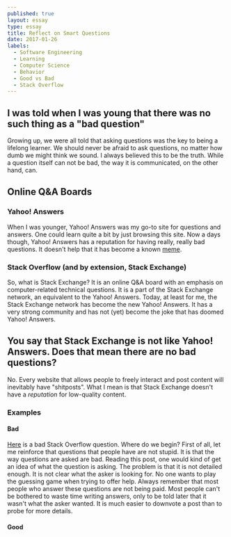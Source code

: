 ```yaml
---
published: true
layout: essay
type: essay
title: Reflect on Smart Questions
date: 2017-01-26
labels:
  - Software Engineering
  - Learning
  - Computer Science
  - Behavior
  - Good vs Bad
  - Stack Overflow
---
```


## I was told when I was young that there was no such thing as a "bad question"
Growing up, we were all told that asking questions was the key to being a lifelong learner. We should never be afraid to ask questions, no matter how dumb we might think we sound. I always believed this to be the truth. While a question itself can not be bad, the way it is communicated, on the other hand, can.

## Online Q&A Boards
### Yahoo! Answers
When I was younger, Yahoo! Answers was my go-to site for questions and answers. One could learn quite a bit by just browsing this site. Now a days though, Yahoo! Answers has a reputation for having really, really bad questions. It doesn't help that it has become a known [meme](http://knowyourmeme.com/memes/sites/yahoo-answers).

### Stack Overflow (and by extension, Stack Exchange)
So, what is Stack Exchange? It is an online Q&A board with an emphasis on computer-related technical questions. It is a part of the Stack Exchange network, an equivalent to the Yahoo! Answers. Today, at least for me, the Stack Exchange network has become the new Yahoo! Answers. It has a very strong community and has not (yet) become the joke that has doomed Yahoo! Answers.

## You say that Stack Exchange is not like Yahoo! Answers. Does that mean there are no bad questions?
No. Every website that allows people to freely interact and post content will inevitably have "shitposts". What I mean is that Stack Exchange doesn't have a *reputation* for low-quality content.

### Examples

#### Bad

[Here](http://stackoverflow.com/q/41888889) is a bad Stack Overflow question. Where do we begin? First of all, let me reinforce that questions that people have are not stupid. It is that the way questions are asked are bad. Reading this post, one would kind of get an idea of what the question is asking. The problem is that it is not detailed enough. It is not clear what the asker is looking for. No one wants to play the guessing game when trying to offer help. Always remember that most people who answer these questions are not being paid. Most people can't be bothered to waste time writing answers, only to be told later that it wasn't what the asker wanted. It is much easier to downvote a post than to probe for more details.
#### Good
